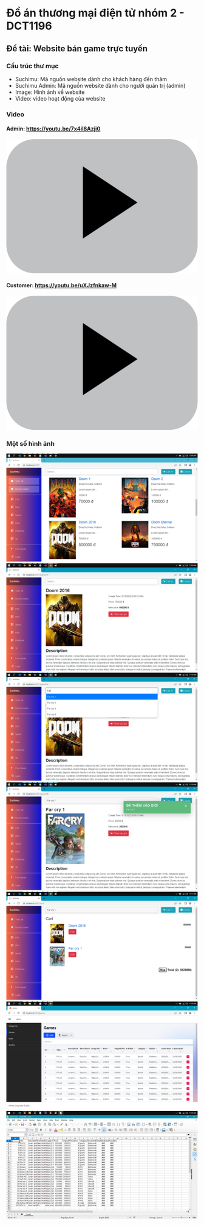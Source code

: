# Đồ án thương mại điện tử nhóm 2 - DCT1196
## Đề tài: Website bán game trực tuyến

### Cấu trúc thư mục
* Suchimu: Mã nguồn website dành cho khách hàng đến thăm
* Suchimu Admin: Mã nguồn website dành cho người quản trị (admin)
* Image: Hình ảnh về website
* Video: video hoạt động của website

### Video
#### Admin: https://youtu.be/7x4il8Azji0
[![Watch the video](./Image/PlayButton.png?raw=true "Title")](https://youtu.be/7x4il8Azji0)
#### Customer: https://youtu.be/uXJzfnkaw-M
[![Watch the video](./Image/PlayButton.png?raw=true "Title")](https://youtu.be/uXJzfnkaw-M)

### Một số hình ảnh
![Website image demo](./Image/Index.png?raw=true "Title")
![Website image demo](./Image/Details.png?raw=true "Title")
![Website image demo](./Image/Search.png?raw=true "Title")
![Website image demo](./Image/AddToCart.png?raw=true "Title")
![Website image demo](./Image/Cart.png?raw=true "Title")
![Website image demo](./Image/AdminGames.png?raw=true "Title")
![Website image demo](./Image/ExportExcel.png?raw=true "Title")
